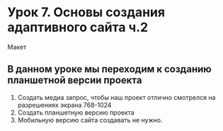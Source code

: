 # Урок 7. Основы создания адаптивного сайта ч.2
Макет
## В данном уроке мы переходим к созданию планшетной версии проекта

 1.   Создать медиа запрос, чтобы наш проект отлично смотрелся на разрешениях экрана 768-1024
 2.   Создать планшетную версию проекта
 3.   Мобильную версию сайта создавать не нужно.

